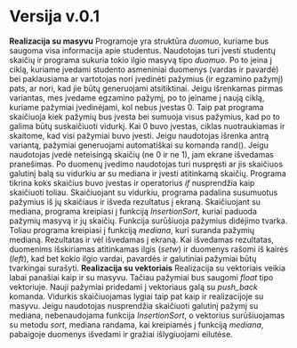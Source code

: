 # Versija v.0.1
**Realizacija su masyvu**
Programoje yra struktūra *duomuo*, kuriame bus saugoma visa informacija apie studentus. Naudotojas turi įvesti studentų skaičių ir programa sukuria tokio ilgio masyvą tipo *duomuo*. Po to įeina į ciklą, kuriame įvedami studento asmeniniai duomenys (vardas ir pavardė) bei paklausiama ar vartotojas nori įvedinėti pažymius (ir egzamino pažymį) pats, ar nori, kad jie būtų generuojami atsitiktinai. Jeigu išrenkamas pirmas variantas, mes įvedame egzamino pažymį, po to įeiname į naują ciklą, kuriame pažymiai įvedinėjami, kol nebus įvestas 0. Taip pat programa skaičiuoja kiek pažymių bus įvesta bei sumuoja visus pažymius, kad po to galima būtų suskaičiuoti vidurkį. Kai 0 buvo įvestas, ciklas nuotraukiamas ir skaitome, kad visi pažymiai buvo įvesti. Jeigu naudotojas išrenka antrą variantą, pažymiai generuojami automatiškai su komanda rand(). Jeigu naudotojas įvedė neteisingą skaičių (ne 0 ir ne 1), jam ekrane išvedamas pranešimas. Po duomenų įvedimo naudotojas turi nuspręsti ar jis skaičiuos galutinį balą su vidurkiu ar su mediana ir įvesti atitinkamą skaičių. Programa tikrina koks skaičius buvo įvestas ir operatorius *if* nusprendžia kaip skaičiuoti toliau. Skaičiuojant su vidurkiu, programa padalina susumuotus pažymius iš jų skaičiaus ir išveda rezultatus į ekraną. Skaičiuojant su mediana, programa kreipiasi į funkciją *InsertionSort*, kuriai paduoda pažymių masyvą ir jų skaičių. Funkcija surūšiuoja pažymius didėjimo tvarka. Toliau programa kreipiasi į funkciją *mediana*, kuri suranda pažymių medianą. Rezultatas ir vėl išvedamas į ekraną. Kai išvedamas rezultatas, duomenims išskiriamas atitinkamas ilgis (*setw*) ir duomenys rašomi iš kairės (*left*), kad bet kokio ilgio vardai, pavardės ir galutiniai pažymiai būtų tvarkingai surašyti.
**Realizacija su vektoriais**
Realizacija su vektoriais veikia labai panašiai kaip ir su masyvu. Tačiau pažymiai bus saugomi *float* tipo vektoriuje. Nauji pažymiai pridedami į vektoriaus galą su *push_back* komanda. Vidurkis skaičiuojamas lygiai taip pat kaip ir realizacijoje su masyvu. Jeigu naudotojas nusprendžia skaičiuoti galutinį pažymį su mediana, nebenaudojama funkcija *InsertionSort*, o vektorius surūšiuojamas su metodu *sort*, mediana randama, kai kreipiamės į funkciją *mediana*, pabaigoje duomenys išvedami ir gražiai išlygiuojami eilutėse.

